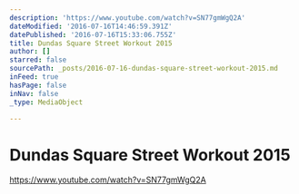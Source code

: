 ```yaml
---
description: 'https://www.youtube.com/watch?v=SN77gmWgQ2A'
dateModified: '2016-07-16T14:46:59.391Z'
datePublished: '2016-07-16T15:33:06.755Z'
title: Dundas Square Street Workout 2015
author: []
starred: false
sourcePath: _posts/2016-07-16-dundas-square-street-workout-2015.md
inFeed: true
hasPage: false
inNav: false
_type: MediaObject

---
```

# Dundas Square Street Workout 2015

https://www.youtube.com/watch?v=SN77gmWgQ2A